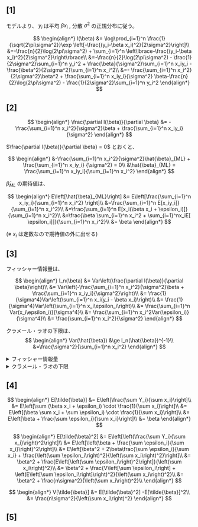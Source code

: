 ## [1]  

モデルより、 $y_i$ は平均 $\beta x_i$ , 分散 $\sigma^2$ の正規分布に従う。  
  
$$  
\begin{align*}  
l(\beta) &= \log\prod_{i=1}^n \frac{1}{\sqrt{2\pi\sigma^2}}\exp \left[-\frac{(y_i-\beta x_i)^2}{2\sigma^2}\right]\\
&=-\frac{n}{2}\log(2\pi\sigma^2) + \sum_{i=1}^n \left\lbrace-\frac{(y_i-\beta x_i)^2}{2\sigma^2}\right\rbrace\\
&=-\frac{n}{2}\log(2\pi\sigma^2) - \frac{1}{2\sigma^2}\sum_{i=1}^n y_i^2 + \frac{\beta}{\sigma^2}\sum_{i=1}^n x_iy_i - \frac{\beta^2}{2\sigma^2}\sum_{i=1}^n x_i^2\\
&=- \frac{\sum_{i=1}^n x_i^2}{2\sigma^2}\beta^2 + \frac{\sum_{i=1}^n x_iy_i}{\sigma^2} \beta-\frac{n}{2}\log(2\pi\sigma^2) - \frac{1}{2\sigma^2}\sum_{i=1}^n y_i^2  
\end{align*}  
$$

## [2]

$$
\begin{align*}
\frac{\partial l(\beta)}{\partial \beta} &= -\frac{\sum_{i=1}^n x_i^2}{\sigma^2}\beta + \frac{\sum_{i=1}^n x_iy_i}{\sigma^2} 
\end{align*}
$$

$\frac{\partial l(\beta)}{\partial \beta} = 0$ とおくと、
  
$$  
\begin{align*}  
&-\frac{\sum_{i=1}^n x_i^2}{\sigma^2}\hat{\beta}_{ML} + \frac{\sum_{i=1}^n x_iy_i}
{\sigma^2} = 0\\
&\hat{\beta}_{ML} = \frac{\sum_{i=1}^n x_iy_i}{\sum_{i=1}^n x_i^2}
\end{align*}  
$$

$\hat{\beta}_{ML}$ の期待値は、

$$  
\begin{align*}  
E\left[\hat{\beta}_{ML}\right] &= E\left[\frac{\sum_{i=1}^n x_iy_i}{\sum_{i=1}^n 
x_i^2} \right]\\
&=\frac{\sum_{i=1}^n E[x_iy_i]}{\sum_{i=1}^n x_i^2}\\
&=\frac{\sum_{i=1}^n E[x_i(\beta x_i + \epsilon_i)]}{\sum_{i=1}^n x_i^2}\\
&=\frac{\beta \sum_{i=1}^n x_i^2 + \sum_{i=1}^nx_iE[ \epsilon_i]]}{\sum_{i=1}^n x_i^2}\\
&= \beta
\end{align*}  
$$

(※ $x_i$ は定数なので期待値の外に出せる)

## [3]
フィッシャー情報量は、

$$
\begin{align*}
I_n(\beta) &= Var\left(\frac{\partial l(\beta)}{\partial \beta}\right)\\
&= Var\left(-\frac{\sum_{i=1}^n x_i^2}{\sigma^2}\beta + \frac{\sum_{i=1}^n x_iy_i}{\sigma^2}\right)\\
&= \frac{1}{\sigma^4}Var\left(\sum_{i=1}^n x_i(y_i - \beta x_i)\right)\\
&= \frac{1}{\sigma^4}Var\left(\sum_{i=1}^n x_i\epsilon_i\right)\\
&= \frac{\sum_{i=1}^n Var(x_i\epsilon_i)}{\sigma^4}\\
&= \frac{\sum_{i=1}^n x_i^2Var(\epsilon_i)}{\sigma^4}\\
&= \frac{\sum_{i=1}^n x_i^2}{\sigma^2}
\end{align*}
$$

クラメール・ラオの下限は、
$$
\begin{align*}
Var(\hat{\beta}) &\ge I_n(\hat{\beta})^{-1}\\
&=\frac{\sigma^2}{\sum_{i=1}^n x_i^2}
\end{align*}
$$

<details markdown="1">
  <summary>フィッシャー情報量
  </summary>

$I(\theta) = Var\left(\frac{\partial\log f_\theta(x)}{\partial\theta}\right) = E\left[(\frac{\partial\log f_\theta(x)}{\partial\theta})^2\right]$
</details>
<details markdown="1">
  <summary>クラメール・ラオの下限
  </summary>

不偏推定量 $\hat{\theta}$ に対して

$$
Var[\hat{\theta}] \ge I_n(\theta)^{-1}
$$
</details>

## [4]

$$
\begin{align*}
E[\tilde{\beta}] &= E\left[\frac{\sum Y_i}{\sum x_i}\right]\\
&= E\left[\sum (\beta x_i + \epsilon_i) \cdot \frac{1}{\sum x_i}\right]\\
&= E\left[(\beta \sum x_i + \sum \epsilon_i) \cdot \frac{1}{\sum x_i}\right]\\
&= E\left[\beta + \frac{\sum \epsilon_i}{\sum x_i}\right]\\
&= \beta
\end{align*}
$$

$$
\begin{align*}
E[\tilde{\beta}^2] &= E\left[\left(\frac{\sum Y_i}{\sum x_i}\right)^2\right]\\
&= E\left[\left(\beta + \frac{\sum \epsilon_i}{\sum x_i}\right)^2\right]\\
&= E\left[\beta^2 + 2\beta\frac{\sum \epsilon_i}{\sum x_i} + \frac{\left(\sum \epsilon_i\right)^2}{\left(\sum x_i\right)^2}\right]\\
&= \beta^2 + \frac{E\left[\left(\sum \epsilon_i\right)^2\right]}{\left(\sum x_i\right)^2}\\
&= \beta^2 + \frac{V\left[\sum \epsilon_i\right] + \left(E\left[\sum \epsilon_i\right]\right)^2}{\left(\sum x_i\right)^2}\\
&= \beta^2 + \frac{n\sigma^2}{\left(\sum x_i\right)^2}\\
\end{align*}
$$

$$
\begin{align*}
V[\tilde{\beta}] &= E[\tilde{\beta}^2] -E[\tilde{\beta}]^2\\
&= \frac{n\sigma^2}{\left(\sum x_i\right)^2}
\end{align*}
$$

## [5]
